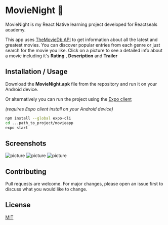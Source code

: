 # MovieNight 🍿

MovieNight is my React Native learning project developed for Reactseals academy. 

This app uses [TheMovieDb API](https://developers.themoviedb.org/3/getting-started/introduction) to get information about all the latest and greatest movies. You can discover popular entries from each genre or just search for the movie you like. Click on a picture to see a detailed info about a movie including it's **Rating** , **Description** and **Trailer**

## Installation / Usage

Download the **MovieNight.apk** file from the repository and run it on your Android device.

Or alternatively you can run the project using the [Expo client](https://expo.io/) 

*(requires Expo client install on your Android device)*

```bash
npm install --global expo-cli
cd ...path_to_project/movieapp
expo start
```

## Screenshots

![picture](https://github.com/jonaspetraska7/Reactseals-Movie-Review-Android-App/tree/master/screenshots/ss1.png)
![picture](https://github.com/jonaspetraska7/Reactseals-Movie-Review-Android-App/tree/master/screenshots/ss2.png)
![picture](https://github.com/jonaspetraska7/Reactseals-Movie-Review-Android-App/tree/master/screenshots/ss3.png)

## Contributing
Pull requests are welcome. For major changes, please open an issue first to discuss what you would like to change.

## License
[MIT](https://choosealicense.com/licenses/mit/)

